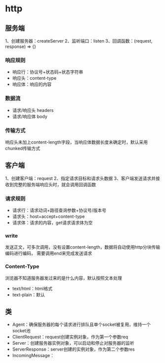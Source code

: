# http
## 服务端
1、创建服务器：createServer
2、监听端口：listen
3、回调函数：(request, response) => {}

### 响应规则
- 响应行：协议号+状态码+状态字符串
- 响应头：content-type
- 响应体：响应的内容

### 数据流
- 请求/响应头 headers
- 请求/响应体 body

### 传输方式
响应头未加上content-length字段，当响应体数据长度未确定时，默认采用chunked传输方式

## 客户端
1、创建客户端：request
2、指定请求目标和请求头数据
3、客户端发送请求并接收到完整的服务端响应头时，就会调用回调函数

### 请求规则
- 请求行：请求动词+路径查询参数+协议号/版本号
- 请求头：host+accept+content-type
- 请求体：请求的内容，get请求请求体为空

### write
发送正文，可多次调用，没有设置content-length，数据将自动使用http分块传输编码进行编码，
需要调用end来完成发送请求

### Content-Type
浏览器不知道服务器发过来的是什么内容，默认按照文本处理

- text/html：html格式  
- text-plain：默认

## 类
- Agent：确保服务器的每个请求进行排队且单个socket被复用，维持一个socket池
- ClientRequest：request创建实例对象，作为第一个参数req
- Server：创建服务器实例对象，可以启动和停止对服务器的监听
- ServerResponse：server创建的实例对象，作为第二个参数res
- IncomingMessage：